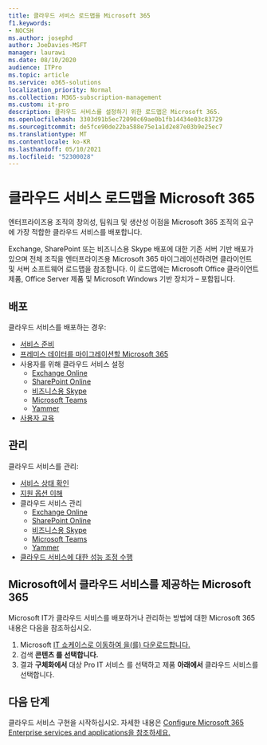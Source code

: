 ```yaml
---
title: 클라우드 서비스 로드맵을 Microsoft 365
f1.keywords:
- NOCSH
ms.author: josephd
author: JoeDavies-MSFT
manager: laurawi
ms.date: 08/10/2020
audience: ITPro
ms.topic: article
ms.service: o365-solutions
localization_priority: Normal
ms.collection: M365-subscription-management
ms.custom: it-pro
description: 클라우드 서비스를 설정하기 위한 로드맵은 Microsoft 365.
ms.openlocfilehash: 3303d91b5ec72090c69ae0b1fb14434e03c83729
ms.sourcegitcommit: de5fce90de22ba588e75e1a1d2e87e03b9e25ec7
ms.translationtype: MT
ms.contentlocale: ko-KR
ms.lasthandoff: 05/10/2021
ms.locfileid: "52300028"
---
```

# <a name="cloud-services-roadmap-for-microsoft-365"></a>클라우드 서비스 로드맵을 Microsoft 365

엔터프라이즈용 조직의 창의성, 팀워크 및 생산성 이점을 Microsoft 365 조직의 요구에 가장 적합한 클라우드 서비스를 배포합니다.

Exchange, SharePoint 또는 비즈니스용 Skype 배포에 대한 기존 서버 기반 배포가 있으며 전체 조직을 엔터프라이즈용 Microsoft 365 마이그레이션하려면 클라이언트 및 [](client-server-software-roadmap-microsoft-365.md)서버 소프트웨어 로드맵을 참조합니다. 이 로드맵에는 Microsoft Office 클라이언트 제품, Office Server 제품 및 Microsoft Windows 기반 장치가 &ndash; 포함됩니다.

## <a name="deploy"></a>배포

클라우드 서비스를 배포하는 경우:

- [서비스 준비](configure-services-and-applications.md)
- [프레미스 데이터를 마이그레이션할 Microsoft 365](migrate-data-to-office-365.md)
- 사용자를 위해 클라우드 서비스 설정
  - [Exchange Online](/Exchange/exchange-online)
  - [SharePoint Online](/sharepoint/sharepoint-online)
  - [비즈니스용 Skype](/SkypeForBusiness/skype-for-business-online)
  - [Microsoft Teams](/MicrosoftTeams/Teams-overview)
  - [Yammer](https://support.office.com/article/e1464355-1f97-49ac-b2aa-dd320b179dbe)
- [사용자 교육](/office365/admin/admin-overview/get-started-with-office-365#training-resources-for-your-users)

## <a name="manage"></a>관리

클라우드 서비스를 관리: 

- [서비스 상태 확인](view-service-health.md)
- [지원 옵션 이해](../business-video/get-help-support.md)
- 클라우드 서비스 관리
  - [Exchange Online](/Exchange/exchange-online)
  - [SharePoint Online](https://support.office.com/article/79eb0420-8cbd-4bcb-a90b-ddc7d3ab4b3a)
  - [비즈니스용 Skype](/SkypeForBusiness/skype-for-business-online)
  - [Microsoft Teams](//MicrosoftTeams/quality-of-experience-review-guide)
  - [Yammer](https://support.office.com/article/e1464355-1f97-49ac-b2aa-dd320b179dbe)
- [클라우드 서비스에 대한 성능 조정 수행](tune-microsoft-365-performance.md)

## <a name="how-microsoft-does-cloud-services-for-microsoft-365"></a>Microsoft에서 클라우드 서비스를 제공하는 Microsoft 365

Microsoft IT가 클라우드 서비스를 배포하거나 관리하는 방법에 대한 Microsoft 365 내용은 다음을 참조하십시오.

1. Microsoft [IT 쇼케이스로 이동하여 을(를) 다운로드합니다.](https://www.microsoft.com/itshowcase)
2. 검색 **콘텐츠 를 선택합니다.**
3. 결과 **구체화에서** 대상 Pro IT 서비스 를 선택하고 제품 **아래에서** 클라우드 서비스를 선택합니다.

## <a name="next-step"></a>다음 단계

클라우드 서비스 구현을 시작하십시오. 자세한 내용은 [Configure Microsoft 365 Enterprise services and applications을 참조하세요.](configure-services-and-applications.md)
